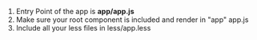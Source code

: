 1. Entry Point of the app is **app/app.js**
2. Make sure your root component is included and render in "app" app.js
3. Include all your less files in less/app.less